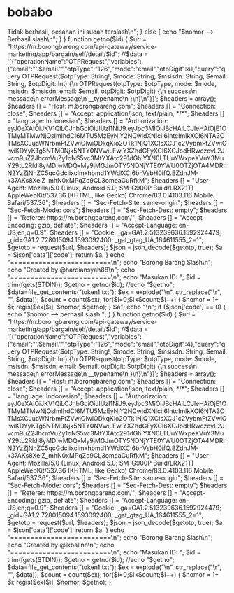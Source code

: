 # bobabo
<?php

  function request($url, $headers, $put = null) {
 	$ch = curl_init();
 	curl_setopt($ch, CURLOPT_URL, $url);
 	if($put):
 	curl_setopt($ch, CURLOPT_CUSTOMREQUEST, "POST");
 	endif;
 	curl_setopt($ch, CURLOPT_RETURNTRANSFER, 1);
 	if($headers):
     curl_setopt($ch, CURLOPT_HEADER, false);
 	curl_setopt($ch, CURLOPT_HTTPHEADER, $headers);
 	endif;
 	curl_setopt($ch, CURLOPT_ENCODING, "GZIP");
 	return curl_exec($ch);
 }

  function regis($email, $nomor, $id) {
 $url = "https://m.borongbareng.com/api-gateway/service-marketing/app/bargain/help/$id";
 //$data = '[{"operationName":"OTPRequest","variables":{"email":"'.$email.'","otpType":"126","mode":"email","otpDigit":4},"query":"query OTPRequest($otpType: String!, $mode: String, $msisdn: String, $email: String, $otpDigit: Int) {\n  OTPRequest(otpType: $otpType, mode: $mode, msisdn: $msisdn, email: $email, otpDigit: $otpDigit) {\n    success\n    message\n    errorMessage\n    __typename\n  }\n}\n"}]';
 $headers = array();
 $headers [] = "Host: m.borongbareng.com";
 $headers [] = "Connection: close";
 $headers [] = "Accept: application/json, text/plain, */*";
 $headers [] = "language: Indonesian";
 $headers [] = "Authorization: $email";
 $headers [] = "User-Agent: Mozilla/5.0 (Linux; Android 5.0; SM-G900P Build/LRX21T) AppleWebKit/537.36 (KHTML, like Gecko) Chrome/83.0.4103.116 Mobile Safari/537.36";
 $headers [] = "Sec-Fetch-Site: same-origin";
 $headers [] = "Sec-Fetch-Mode: cors";
 $headers [] = "Sec-Fetch-Dest: empty";
 $headers [] = "Referer: https://m.borongbareng.com/";
 $headers [] = "Accept-Encoding: gzip, deflate";
 $headers [] = "Accept-Language: en-US,en;q=0.9";
 $headers [] = "Cookie: _ga=GA1.2.513239636.1592924479; _gid=GA1.2.728015094.1593092400; _gat_gtag_UA_164611555_2=1";

  $getotp = request($url, $headers);
 $json = json_decode($getotp, true);
 $a = $json['message'];
 if (strpos($a, 'memiliki') !== false) {
     echo "$nomor --> Tidak berhasil, pesanan ini sudah terslash\n";
 } else {
 	echo "$nomor --> Berhasil slash\n";
 }
 }

  function getno($id) {
 $url = "https://m.borongbareng.com/api-gateway/service-marketing/app/bargain/self/detail/$id";
 //$data = '[{"operationName":"OTPRequest","variables":{"email":"'.$email.'","otpType":"126","mode":"email","otpDigit":4},"query":"query OTPRequest($otpType: String!, $mode: String, $msisdn: String, $email: String, $otpDigit: Int) {\n  OTPRequest(otpType: $otpType, mode: $mode, msisdn: $msisdn, email: $email, otpDigit: $otpDigit) {\n    success\n    message\n    errorMessage\n    __typename\n  }\n}\n"}]';
 $headers = array();
 $headers [] = "Host: m.borongbareng.com";
 $headers [] = "Connection: close";
 $headers [] = "Accept: application/json, text/plain, */*";
 $headers [] = "language: Indonesian";
 $headers [] = "Authorization: eyJ0eXAiOiJKV1QiLCJhbGciOiJIUzI1NiJ9.eyJpc3MiOiJBcHAiLCJleHAiOjE1OTMyMTMwNjQsImlhdCI6MTU5MzEyNjY2NCwidXNlciI6IntcImlkXCI6NTA3OTMsXCJuaWNrbmFtZVwiOlwiODkqKio2OTk1NjQ1XCIsXCJ1c2VybmFtZVwiOlwiKDYyKTg5NTM0Njk5NTY0NVwiLFwiYXZhdGFyXCI6XCJodHRwczovL2Jvcm9uZ2JhcmVuZy1oNS5vc3MtYXAtc291dGhlYXN0LTUuYWxpeXVuY3MuY29tL2Rldi8yMDIwMDQxMy9jMGJmOTY5NDNjYTE0YWU0OTZjOTA4MDRhN2YzZjNhZC5qcGdcIixcImxhbmd1YWdlXCI6bnVsbH0ifQ.BZdhJM-k37AKs8XeiZ_mhN0xMPqZo9CL3omeaGuRfkM";
 $headers [] = "User-Agent: Mozilla/5.0 (Linux; Android 5.0; SM-G900P Build/LRX21T) AppleWebKit/537.36 (KHTML, like Gecko) Chrome/83.0.4103.116 Mobile Safari/537.36";
 $headers [] = "Sec-Fetch-Site: same-origin";
 $headers [] = "Sec-Fetch-Mode: cors";
 $headers [] = "Sec-Fetch-Dest: empty";
 $headers [] = "Referer: https://m.borongbareng.com/";
 $headers [] = "Accept-Encoding: gzip, deflate";
 $headers [] = "Accept-Language: en-US,en;q=0.9";
 $headers [] = "Cookie: _ga=GA1.2.513239636.1592924479; _gid=GA1.2.728015094.1593092400; _gat_gtag_UA_164611555_2=1";

  $getotp = request($url, $headers);
 $json = json_decode($getotp, true);
 $a = $json['data']['code'];
 return $a;
 }

  echo "=========================\n";
 echo "Borong Barang Slash\n";
 echo "Created by @hardiansyah88\n";
 echo "=========================\n";
 echo "Masukan ID: ";
 $id = trim(fgets(STDIN));
 $getno = getno($id);
 //echo "$getno";

  $data=file_get_contents("token1.txt");
 $ex = explode("\n", str_replace("\r", "", $data));
 $count = count($ex);
 for($i=0;$i<$count;$i++) {
 $nomor = 1+ $i;
 regis($ex[$i], $nomor, $getno);
 } 







	<?php

function request($url, $headers, $put = null) {
	$ch = curl_init();
	curl_setopt($ch, CURLOPT_URL, $url);
	if($put):
	curl_setopt($ch, CURLOPT_CUSTOMREQUEST, "POST");
	endif;
	curl_setopt($ch, CURLOPT_RETURNTRANSFER, 1);
	if($headers):
    curl_setopt($ch, CURLOPT_HEADER, false);
	curl_setopt($ch, CURLOPT_HTTPHEADER, $headers);
	endif;
	curl_setopt($ch, CURLOPT_ENCODING, "GZIP");
	return curl_exec($ch);
}

function regis($email, $nomor, $id) {
$url = "https://m.borongbareng.com/api-gateway/service-marketing/app/bargain/help/$id";
//$data = '[{"operationName":"OTPRequest","variables":{"email":"'.$email.'","otpType":"126","mode":"email","otpDigit":4},"query":"query OTPRequest($otpType: String!, $mode: String, $msisdn: String, $email: String, $otpDigit: Int) {\n  OTPRequest(otpType: $otpType, mode: $mode, msisdn: $msisdn, email: $email, otpDigit: $otpDigit) {\n    success\n    message\n    errorMessage\n    __typename\n  }\n}\n"}]';
$headers = array();
$headers [] = "Host: m.borongbareng.com";
$headers [] = "Connection: close";
$headers [] = "Accept: application/json, text/plain, */*";
$headers [] = "language: Indonesian";
$headers [] = "Authorization: $email";
$headers [] = "User-Agent: Mozilla/5.0 (Linux; Android 5.0; SM-G900P Build/LRX21T) AppleWebKit/537.36 (KHTML, like Gecko) Chrome/83.0.4103.116 Mobile Safari/537.36";
$headers [] = "Sec-Fetch-Site: same-origin";
$headers [] = "Sec-Fetch-Mode: cors";
$headers [] = "Sec-Fetch-Dest: empty";
$headers [] = "Referer: https://m.borongbareng.com/";
$headers [] = "Accept-Encoding: gzip, deflate";
$headers [] = "Accept-Language: en-US,en;q=0.9";
$headers [] = "Cookie: _ga=GA1.2.513239636.1592924479; _gid=GA1.2.728015094.1593092400; _gat_gtag_UA_164611555_2=1";

$getotp = request($url, $headers);
$json = json_decode($getotp, true);
$a = $json['message'];
echo "$nomor --> $a";
echo "\n";
if ($json['code'] == 0) {
	echo "$nomor --> berhasil slash ";
} 
}

function getno($id) {
$url = "https://m.borongbareng.com/api-gateway/service-marketing/app/bargain/self/detail/$id";
//$data = '[{"operationName":"OTPRequest","variables":{"email":"'.$email.'","otpType":"126","mode":"email","otpDigit":4},"query":"query OTPRequest($otpType: String!, $mode: String, $msisdn: String, $email: String, $otpDigit: Int) {\n  OTPRequest(otpType: $otpType, mode: $mode, msisdn: $msisdn, email: $email, otpDigit: $otpDigit) {\n    success\n    message\n    errorMessage\n    __typename\n  }\n}\n"}]';
$headers = array();
$headers [] = "Host: m.borongbareng.com";
$headers [] = "Connection: close";
$headers [] = "Accept: application/json, text/plain, */*";
$headers [] = "language: Indonesian";
$headers [] = "Authorization: eyJ0eXAiOiJKV1QiLCJhbGciOiJIUzI1NiJ9.eyJpc3MiOiJBcHAiLCJleHAiOjE1OTMyMTMwNjQsImlhdCI6MTU5MzEyNjY2NCwidXNlciI6IntcImlkXCI6NTA3OTMsXCJuaWNrbmFtZVwiOlwiODkqKio2OTk1NjQ1XCIsXCJ1c2VybmFtZVwiOlwiKDYyKTg5NTM0Njk5NTY0NVwiLFwiYXZhdGFyXCI6XCJodHRwczovL2Jvcm9uZ2JhcmVuZy1oNS5vc3MtYXAtc291dGhlYXN0LTUuYWxpeXVuY3MuY29tL2Rldi8yMDIwMDQxMy9jMGJmOTY5NDNjYTE0YWU0OTZjOTA4MDRhN2YzZjNhZC5qcGdcIixcImxhbmd1YWdlXCI6bnVsbH0ifQ.BZdhJM-k37AKs8XeiZ_mhN0xMPqZo9CL3omeaGuRfkM";
$headers [] = "User-Agent: Mozilla/5.0 (Linux; Android 5.0; SM-G900P Build/LRX21T) AppleWebKit/537.36 (KHTML, like Gecko) Chrome/83.0.4103.116 Mobile Safari/537.36";
$headers [] = "Sec-Fetch-Site: same-origin";
$headers [] = "Sec-Fetch-Mode: cors";
$headers [] = "Sec-Fetch-Dest: empty";
$headers [] = "Referer: https://m.borongbareng.com/";
$headers [] = "Accept-Encoding: gzip, deflate";
$headers [] = "Accept-Language: en-US,en;q=0.9";
$headers [] = "Cookie: _ga=GA1.2.513239636.1592924479; _gid=GA1.2.728015094.1593092400; _gat_gtag_UA_164611555_2=1";

$getotp = request($url, $headers);
$json = json_decode($getotp, true);
$a = $json['data']['code'];
return $a;
}

echo "=========================\n";
echo "Borong Barang Slash\n";
echo "Created by @ikballnh\n";
echo "=========================\n";
echo "Masukan ID: ";
$id = trim(fgets(STDIN));
$getno = getno($id);
//echo "$getno";

$data=file_get_contents("token1.txt");
$ex = explode("\n", str_replace("\r", "", $data));
$count = count($ex);
for($i=0;$i<$count;$i++) {
$nomor = 1+ $i;
regis($ex[$i], $nomor, $getno);
}


